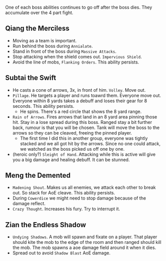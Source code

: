 One of each boss abilities continues to go off after the boss dies.  They accumulate over the 4 part fight.

## Qiang the Merciless

- Moving as a team is important.
- Run behind the boss during `Annialate`.
- Stand in front of the boss during `Massive Attacks`.
- Stop attacking when the shield comes out. `Impervious Shield`.
- Avoid the line of mobs, `Flanking Orders`.  This ability persists.

## Subtai the Swift

- He casts a cone of arrows, 3x, in front of him. `Volley`.  Move out.
- `Pillage`. He targets a player and runs toawrd them. Everyone move out. Everyone within 8 yards takes a debuff and loses their gear for 8 seconds. This ability persists.
  - He spins. There's a red circle that shows the 8 yard range.
- `Rain of Arrows`. Fires arrows that land in an 8 yard area pinning those hit.  Stay in a lose spread during this boss. Ranged stay a bit further back, rumour is that you will be chosen. Tank will move the boss to the arrows so they can be cleaved, freeing the pinned player.
  - The first time I did this in another group, everyone was tightly stacked and we all got hit by the arrows. Since no one could attack, we watched as the boss picked us off one by one.
- (heroic only?) `Sleight of Hand`. Attacking while this is active will give you a big damage and healing debuff.  It can be stunned.

## Meng the Demented

- `Madening Shout`. Makes us all enemies, we attack each other to break out.  So stack for AoE cleave.  This ability persists.
- During `Cowerdice` we might need to stop damage because of the damage reflect.
- `Crazy Thought`. Increases his fury. Try to interrupt it.

## Zian the Endless Shadow

- `Undying Shadows`. A mob will spawn and fixate on a player. That player should kite the mob to the edge of the room and then ranged should kill the mob.  The mob spawns a aoe damage field around it when it dies.
- Spread out to avoid `Shadow Blast` AoE damage.
